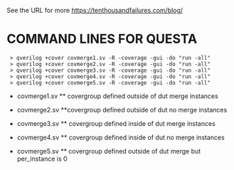 See the URL for more
<https://tenthousandfailures.com/blog/>

# COMMAND LINES FOR QUESTA
```shell
 > qverilog +cover covmerge1.sv -R -coverage -gui -do "run -all"
 > qverilog +cover covmerge2.sv -R -coverage -gui -do "run -all"
 > qverilog +cover covmerge3.sv -R -coverage -gui -do "run -all"
 > qverilog +cover covmerge4.sv -R -coverage -gui -do "run -all"
 > qverilog +cover covmerge5.sv -R -coverage -gui -do "run -all"
```

* covmerge1.sv
** covergroup defined outside of dut merge instances

* covmerge2.sv
**covergroup defined outside of dut no merge instances

* covmerge3.sv
** covergroup defined inside of dut merge instances

* covmerge4.sv
** covergroup defined inside of dut no merge instances

* covmerge5.sv
** covergroup defined outside of dut merge but per_instance is 0

